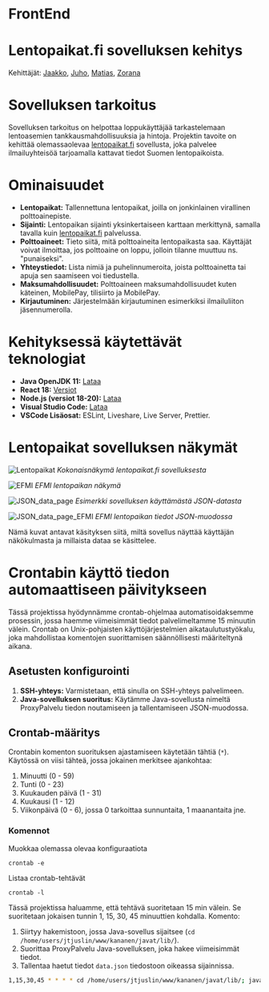# FrontEnd
# Lentopaikat.fi sovelluksen kehitys

Kehittäjät:
[Jaakko](https://github.com/JaakkoSai), [Juho](https://github.com/Juho14), [Matias](https://github.com/VEHICLE-PICK-KB), [Zorana](https://github.com/zokaas)


# Sovelluksen tarkoitus

Sovelluksen tarkoitus on helpottaa loppukäyttäjää tarkastelemaan lentoasemien tankkausmahdollisuuksia ja hintoja. Projektin tavoite on kehittää olemassaolevaa [lentopaikat.fi](http://lentopaikat.fi) sovellusta, joka palvelee ilmailuyhteisöä tarjoamalla kattavat tiedot Suomen lentopaikoista.

# Ominaisuudet

- **Lentopaikat:** Tallennettuna lentopaikat, joilla on jonkinlainen virallinen polttoainepiste.
- **Sijainti:** Lentopaikan sijainti yksinkertaiseen karttaan merkittynä, samalla tavalla kuin [lentopaikat.fi](http://lentopaikat.fi) palvelussa.
- **Polttoaineet:** Tieto siitä, mitä polttoaineita lentopaikasta saa. Käyttäjät voivat ilmoittaa, jos polttoaine on loppu, jolloin tilanne muuttuu ns. "punaiseksi".
- **Yhteystiedot:** Lista nimiä ja puhelinnumeroita, joista polttoainetta tai apuja sen saamiseen voi tiedustella.
- **Maksumahdollisuudet:** Polttoaineen maksumahdollisuudet kuten käteinen, MobilePay, tilisiirto ja MobilePay.
- **Kirjautuminen:** Järjestelmään kirjautuminen esimerkiksi ilmailuliiton jäsennumerolla.

# Kehityksessä käytettävät teknologiat

- **Java OpenJDK 11:** [Lataa](https://www.oracle.com/java/technologies/javase/jdk17-archive-downloads.html)
- **React 18:** [Versiot](https://legacy.reactjs.org/versions/)
- **Node.js (versiot 18-20):** [Lataa](https://nodejs.org/en)
- **Visual Studio Code:** [Lataa](https://code.visualstudio.com/download)
- **VSCode Lisäosat:** ESLint, Liveshare, Live Server, Prettier.


# Lentopaikat sovelluksen näkymät

![Lentopaikat](https://github.com/OP2-Black/FrontEnd/assets/97917358/87730137-0cfb-4680-b458-af701934d65f)
*Kokonaisnäkymä lentopaikat.fi sovelluksesta*

![EFMI](https://github.com/OP2-Black/FrontEnd/assets/97917358/baf04f29-f85e-4cec-84f8-c77f43503bad)
*EFMI lentopaikan näkymä*

![JSON_data_page](https://github.com/OP2-Black/FrontEnd/assets/97917358/77e85d49-b0e5-4261-9770-529c55ec721a)
*Esimerkki sovelluksen käyttämästä JSON-datasta*

![JSON_data_page_EFMI](https://github.com/OP2-Black/FrontEnd/assets/97917358/6a327999-47d3-46f5-b105-4ac8c4b2edf1)
*EFMI lentopaikan tiedot JSON-muodossa*


Nämä kuvat antavat käsityksen siitä, miltä sovellus näyttää käyttäjän näkökulmasta ja millaista dataa se käsittelee.

# Crontabin käyttö tiedon automaattiseen päivitykseen

Tässä projektissa hyödynnämme crontab-ohjelmaa automatisoidaksemme prosessin, jossa haemme viimeisimmät tiedot palvelimeltamme 15 minuutin välein. Crontab on Unix-pohjaisten käyttöjärjestelmien aikataulutustyökalu, joka mahdollistaa komentojen suorittamisen säännöllisesti määriteltynä aikana.

## Asetusten konfigurointi

1. **SSH-yhteys:** Varmistetaan, että sinulla on SSH-yhteys palvelimeen.
2. **Java-sovelluksen suoritus:** Käytämme Java-sovellusta nimeltä ProxyPalvelu tiedon noutamiseen ja tallentamiseen JSON-muodossa.

## Crontab-määritys

Crontabin komenton suorituksen ajastamiseen käytetään tähtiä (`*`). Käytössä on viisi tähteä, jossa jokainen merkitsee ajankohtaa:

1. Minuutti (0 - 59)
2. Tunti (0 - 23)
3. Kuukauden päivä (1 - 31)
4. Kuukausi (1 - 12)
5. Viikonpäivä (0 - 6), jossa 0 tarkoittaa sunnuntaita, 1 maanantaita jne.


### Komennot

Muokkaa olemassa olevaa konfiguraatiota

`crontab -e`

Listaa crontab-tehtävät

`crontab -l`

Tässä projektissa haluamme, että tehtävä suoritetaan 15 min välein. Se suoritetaan jokaisen tunnin 1, 15, 30, 45 minuuttien kohdalla. 
Komento:
1. Siirtyy hakemistoon, jossa Java-sovellus sijaitsee (`cd /home/users/jtjuslin/www/kananen/javat/lib/`).
2. Suorittaa ProxyPalvelu Java-sovelluksen, joka hakee viimeisimmät tiedot.
3. Tallentaa haetut tiedot `data.json` tiedostoon oikeassa sijainnissa.

```bash
1,15,30,45 * * * * cd /home/users/jtjuslin/www/kananen/javat/lib/; java ProxyPalvelu > /home/users/jtjuslin/www/kananen/data.json
```


